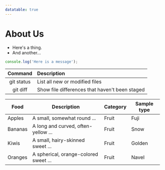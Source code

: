 ```yaml
---
datatable: true
---
```

# About Us

- Here's a thing.
- And another...

```javascript
console.log('Here is a message');
```

| Command | Description |
| :---: | :--- |
| git status | List all new or modified files |
| git diff | Show file differences that haven't been staged |


<div class="datatable-begin"></div>

Food    | Description                           | Category | Sample type
------- | ------------------------------------- | -------- | -----------
Apples  | A small, somewhat round ...           | Fruit    | Fuji
Bananas | A long and curved, often-yellow ...   | Fruit    | Snow
Kiwis   | A small, hairy-skinned sweet ...      | Fruit    | Golden
Oranges | A spherical, orange-colored sweet ... | Fruit    | Navel

<div class="datatable-end"></div>